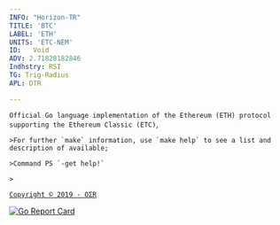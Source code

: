 ```yaml
---
INFO: "Horizon-TR"
TITLE: 'BTC'
LABEL: 'ETH'
UNITS: 'ETC-NEM'
ID:   Void
ADV: 2.71828182846
Indhstry: RSI
TG: Trig-Radius
APL: DTR

---
```


`Official Go language implementation of the Ethereum (ETH) protocol supporting the Ethereum Classic (ETC)`,


```
>For further `make` information, use `make help` to see a list and description of available;

>Command PS `-get help!`

>
```
[` Copyright © 2019 - OΣR `](https://www.mcafeesecure.com/verify?host=ozturna.info)

[![Go Report Card](https://goreportcard.com/badge/github.com/ethereumproject/go-ethereum)](https://goreportcard.com/report/github.com/ethereumproject/go-ethereum)
